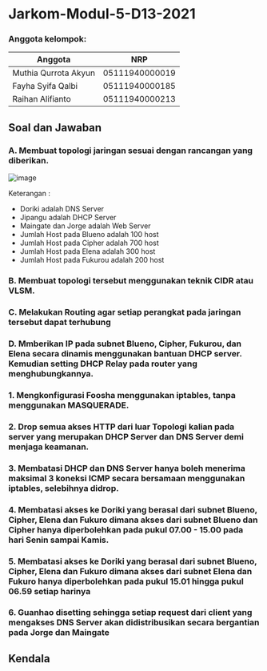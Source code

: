 # Jarkom-Modul-5-D13-2021

### Anggota kelompok:
Anggota | NRP
------------- | -------------
Muthia Qurrota Akyun | 05111940000019
Fayha Syifa Qalbi | 05111940000185
Raihan Alifianto | 05111940000213

## Soal dan Jawaban
### A. Membuat topologi jaringan sesuai dengan rancangan yang diberikan.

![image](https://user-images.githubusercontent.com/68548653/145531503-26496f59-1d9f-4e86-aa15-3f5f460f3889.png)

   Keterangan : 	
   - Doriki adalah DNS Server
   - Jipangu adalah DHCP Server
   - Maingate dan Jorge adalah Web Server
   - Jumlah Host pada Blueno adalah 100 host
   - Jumlah Host pada Cipher adalah 700 host
   - Jumlah Host pada Elena adalah 300 host
   - Jumlah Host pada Fukurou adalah 200 host

### B. Membuat topologi tersebut menggunakan teknik CIDR atau VLSM.
   
### C. Melakukan Routing agar setiap perangkat pada jaringan tersebut dapat terhubung
### D. Mmberikan IP pada subnet Blueno, Cipher, Fukurou, dan Elena secara dinamis menggunakan bantuan DHCP server. Kemudian setting DHCP Relay pada router yang menghubungkannya.

### 1. Mengkonfigurasi Foosha menggunakan iptables, tanpa menggunakan MASQUERADE.
### 2. Drop semua akses HTTP dari luar Topologi kalian pada server yang merupakan DHCP Server dan DNS Server demi menjaga keamanan.
### 3. Membatasi DHCP dan DNS Server hanya boleh menerima maksimal 3 koneksi ICMP secara bersamaan menggunakan iptables, selebihnya didrop.
### 4. Membatasi akses ke Doriki yang berasal dari subnet Blueno, Cipher, Elena dan Fukuro dimana akses dari subnet Blueno dan Cipher hanya diperbolehkan pada pukul 07.00 - 15.00 pada hari Senin sampai Kamis.
### 5. Membatasi akses ke Doriki yang berasal dari subnet Blueno, Cipher, Elena dan Fukuro dimana akses dari subnet Elena dan Fukuro hanya diperbolehkan pada pukul 15.01 hingga pukul 06.59 setiap harinya
### 6. Guanhao disetting sehingga setiap request dari client yang mengakses DNS Server akan didistribusikan secara bergantian pada Jorge dan Maingate

## Kendala
